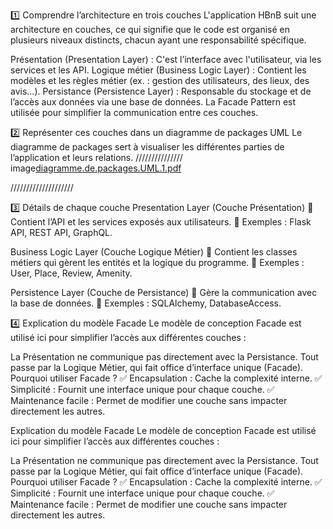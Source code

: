 1️⃣ Comprendre l’architecture en trois couches
L'application HBnB suit une architecture en couches, ce qui signifie que le code est organisé en plusieurs niveaux distincts, chacun ayant une responsabilité spécifique.

Présentation (Presentation Layer) : C'est l’interface avec l'utilisateur, via les services et les API.
Logique métier (Business Logic Layer) : Contient les modèles et les règles métier (ex. : gestion des utilisateurs, des lieux, des avis…).
Persistance (Persistence Layer) : Responsable du stockage et de l’accès aux données via une base de données.
La Facade Pattern est utilisée pour simplifier la communication entre ces couches.




2️⃣ Représenter ces couches dans un diagramme de packages UML
Le diagramme de packages sert à visualiser les différentes parties de l’application et leurs relations.
///////////////
image[diagramme.de.packages.UML.1.pdf](https://github.com/user-attachments/files/18780154/diagramme.de.packages.UML.1.pdf)

////////////////////


3️⃣ Détails de chaque couche
Presentation Layer (Couche Présentation)
📌 Contient l’API et les services exposés aux utilisateurs.
🔹 Exemples : Flask API, REST API, GraphQL.

Business Logic Layer (Couche Logique Métier)
📌 Contient les classes métiers qui gèrent les entités et la logique du programme.
🔹 Exemples : User, Place, Review, Amenity.

Persistence Layer (Couche de Persistance)
📌 Gère la communication avec la base de données.
🔹 Exemples : SQLAlchemy, DatabaseAccess.

4️⃣ Explication du modèle Facade
Le modèle de conception Facade est utilisé ici pour simplifier l’accès aux différentes couches :

La Présentation ne communique pas directement avec la Persistance.
Tout passe par la Logique Métier, qui fait office d’interface unique (Facade).
Pourquoi utiliser Facade ? ✅ Encapsulation : Cache la complexité interne.
✅ Simplicité : Fournit une interface unique pour chaque couche.
✅ Maintenance facile : Permet de modifier une couche sans impacter directement les autres.







Explication du modèle Facade
Le modèle de conception Facade est utilisé ici pour simplifier l’accès aux différentes couches :

La Présentation ne communique pas directement avec la Persistance.
Tout passe par la Logique Métier, qui fait office d’interface unique (Facade).
Pourquoi utiliser Facade ? ✅ Encapsulation : Cache la complexité interne.
✅ Simplicité : Fournit une interface unique pour chaque couche.
✅ Maintenance facile : Permet de modifier une couche sans impacter directement les autres.
